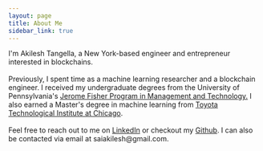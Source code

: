 ```yaml
---
layout: page
title: About Me
sidebar_link: true
---
```


<p class="message">I'm Akilesh Tangella, a New York-based engineer and entrepreneur interested in blockchains. <br/> <br/> Previously, I spent time as a machine learning researcher and a blockchain engineer. I received my undergraduate degrees from the University of Pennsylvania's <a href='https://fisher.wharton.upenn.edu/'>Jerome Fisher Program in Management and Technology.</a> I also earned a Master's degree in machine learning from <a href='https://ttic.edu' target=_blank>Toyota Technological Institute at Chicago</a>.
<br/><br/>
Feel free to reach out to me on <a href='https://www.linkedin.com/in/akilesh-tangella-681054135/' target=_blank>LinkedIn</a> or checkout my <a href='https://github.com/saiakilesh' target=_blank>Github</a>. I can also be contacted via email at saiakilesh@gmail.com.
